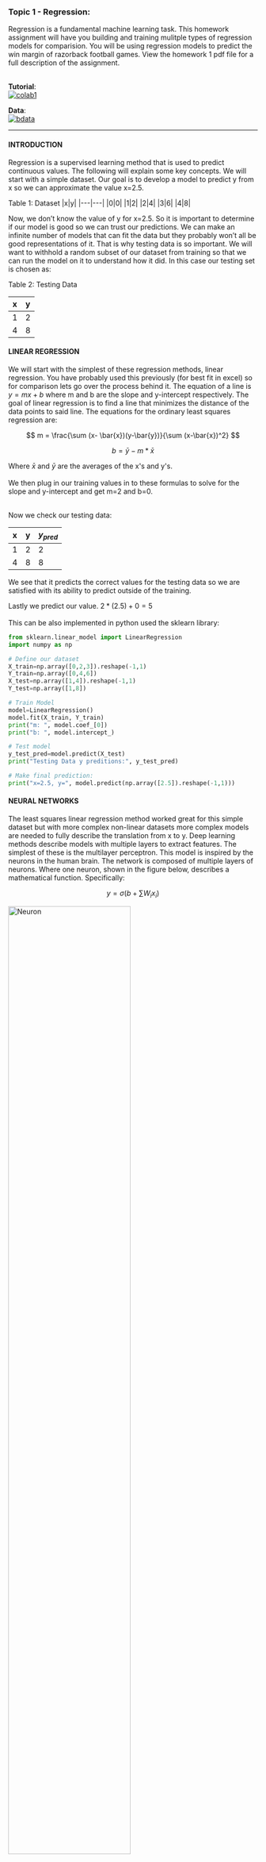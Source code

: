 ### Topic 1 - Regression:

Regression is a fundamental machine learning task. This homework assignment will have you building and training mulitple types of regression models for comparision. You will be using regression models to predict the win margin of razorback football games. View the homework 1 pdf file for a full description of the assignment. <br><br> 

**Tutorial**:<br> [![colab1](https://colab.research.google.com/assets/colab-badge.svg)](https://colab.research.google.com/drive/100jLm4_UesIVNyjq-mCEIVxE28kXYqX6?usp=sharing) 
<br> 

**Data**: <br> [![bdata](https://img.shields.io/badge/osf%20storage-red)](https://osf.io/zq9pc/files/osfstorage)

---
#### INTRODUCTION
Regression is a supervised learning method that is used to predict continuous values. The following will explain some key concepts. We will start with a simple dataset. Our goal is to develop a model to predict y from x so we can approximate the value x=2.5.

Table 1: Dataset
|x|y|
|---|---|
|0|0|
|1|2|
|2|4|
|3|6|
|4|8|

Now, we don’t know the value of y for x=2.5. So it is important to determine if our model is good so we can trust our predictions. We can make an infinite number of models that can fit the data but they probably won’t all be good representations of it. That is why testing data is so important. We will want to withhold a random subset of our dataset from training so that we can run the model on it to understand how it did. In this case our testing set is chosen as:

Table 2: Testing Data

|x|y|
|--|--|
|1|2|
|4|8|

#### LINEAR REGRESSION

We will start with the simplest of these regression methods, linear regression. You have probably used this previously (for best fit in excel) so for comparison lets go over the process behind it. The equation of a line is $y=mx+b$ where m and b are the slope and y-intercept respectively. The goal of linear regression is to find a line that minimizes the distance of the data points to said line. The equations for the ordinary least squares regression are:

$$ m = \frac{\sum (x- \bar{x})(y-\bar{y})}{\sum (x-\bar{x})^2} $$ 

$$ b = \bar{y} - m * \bar{x} $$

Where $\bar{x}$ and $\bar{y}$ are the averages of the x's and y's. <br><br>
We then plug in our training values in to these formulas to solve for the slope and y-intercept and get m=2 and b=0. <br><br>

Now we check our testing data:

|x|y|$y_{pred}$|
|--|--|--|
|1|2|2|
|4|8|8|

We see that it predicts the correct values for the testing data so we are satisfied with its ability to predict outside of the training.

Lastly we predict our value.
$2*(2.5)+0=5$
<br><br>This can be also implemented in python used the sklearn library:

```python
from sklearn.linear_model import LinearRegression
import numpy as np

# Define our dataset
X_train=np.array([0,2,3]).reshape(-1,1)
Y_train=np.array([0,4,6])
X_test=np.array([1,4]).reshape(-1,1)
Y_test=np.array([1,8])

# Train Model
model=LinearRegression()
model.fit(X_train, Y_train)
print("m: ", model.coef_[0])
print("b: ", model.intercept_)

# Test model 
y_test_pred=model.predict(X_test)
print("Testing Data y preditions:", y_test_pred)

# Make final prediction:
print("x=2.5, y=", model.predict(np.array([2.5]).reshape(-1,1)))
```

#### NEURAL NETWORKS
The least squares linear regression method worked great for this simple dataset but with more complex non-linear datasets more complex models are needed to fully describe the translation from x to y. Deep learning methods describe models with multiple layers to extract features. The simplest of these is the multilayer perceptron. This model is inspired by the neurons in the human brain. The network is composed of multiple layers of neurons. Where one neuron, shown in the figure below, describes a mathematical function. Specifically:

$$ y=\sigma \left( b+ \sum W_ix_i \right)$$

<img src="./static/neuron.png" alt="Neuron" style="width:70%;">

Where $x_i$ are the inputs to the neuron, $W_i$ are the weights, b is a bias and sigma is an activation function. More on what all these mean later. To construct a mlp, you just specify neurons and layers. The activation functions can be used to add nonlinearity to the model or to specify the output type. For regression, the activation function of the last layer will be linear. This activation function is defined as (f(x)=x) or in other words the input remains unchanged. <br><br>
Say we have the simplest neural network we could create. It has one input, one neuron, one layer and the linear activation function.  The equation of the neuron will be y=Wx+b. <br><br>
Now we want to fit this model to our dataset so we can predict x=2.5. To do this we first randomly initialize all model weights and biases: Y=5*x+2 <br><br>
We then need to define a **loss function**. Our goal will be to minimize the loss function. We ideally want the loss to be zero implying that the prediction is the same as the label. For regression we will use mean squared error but there are several others that are commonly used such as mean absolute error.

$$ MSE= \frac{1}{n} \sum ^n_{i=1} \left( Y_i - Y_{pred,i} \right) ^2 $$

Where n is the number of data points, $Y_i$ is the true y and $Y_{pred,i}$ is the predicted value. <br><br>
So what we will do for training is pass our x inputs through our model to get predicted y values. 

|x|y|$y_{pred}$|
|--|--|--|
|0|0|2|
|2|4|12|
|3|6|17|

As you can see our predicted values are awful. This is okay because this is just a random guess. So now we will use these values to calculate our loss: MSE=63 <br><br>
Now we can use this loss value to update our weights and biases using an **optimizer** and **backpropagation** (which will be explained elsewhere). The most basic optimizer is *gradient descent* and the corresponding equations for updating the trainable parameters are shown below: 

$$ W_x = W_x^* - \alpha \left( \frac{dLoss}{dW_x} \right) $$

$$ b_x = b_x^* - \alpha \left( \frac{dLoss}{db_x} \right) $$

Where $W_x$ and $b_x$ are the new weights and biases, $W_x^\*$ and $b_x^\*$ are the old weights and biases, and $\alpha$ is the learning rate. We will then take the derivative of the loss with respect to each weight and bias.

$$ \frac{dMSE}{dW} = \frac{1}{n} \sum_{i=1}^n 2 \left( Y_i - Y_{pred,i} \right) \left(-\frac{dY}{dW} \right) $$

$$ \frac{dMSE}{db} = \frac{1}{n} \sum_{i=1}^n 2 \left( Y_i - Y_{pred,i} \right) \left(-\frac{dY}{db} \right) $$

Where $\frac{dY}{dW} = x, \frac{dY}{db}=1$. <br><br>

Then we plug in all our values to solve for the derivatives of the loss function with respect to each learnable parameter. 

$$ \frac{dMSE}{dW}=32.67, \frac{dMSE}{db}=14 $$

Lets assume we are using a learning rate of 0.1. We can update our parameters as:

$$ W_{new}=1.733, b_{new}=0.6 $$


Now we have completed one full pass of the data. This is called an epoch. We will then continue our training process like this to better fit our model. We will continue until our training conditions are met. This could be many things such as: train for a set number of epochs, train until the loss is under a certain value, use validation data (more on this later) and train until it is under a certain loss, or you can set other more complicated stopping criteria. <br><br>

For this simple example, we will just specify the amount of epochs to complete. Note, we could get more accurate models by specifying the loss threshold and continuing training. Here we completed 10 epochs:

|Epoch|W|b|MSE|
|---|--|--|--|
|Initialize|5|2|63|
|1|1.733|0.6|0.13482|
|2|1.765|0.569|0.11735|
|3|1.779|0.5335|0.1032|

Figure NUMBER shows the training curve for the 10 epochs. The loss is decreasing over the training epochs which is what we want to see.<br><br>
We now will test our model with the withheld set. This will show if we trust our model to make predictions on data not used within the training. <br><br>
With our new W=1.859 and b=0.341 we will make predictions:

|x|y|$y_{pred}$|
|--|--|--|
|1|2|2.2|
|4|8|7.777|

Our testing MSE is 0.0449. This is similar to our training MSE loss. Whether or not this is acceptable is based on your own situation. For the case of this demo, we are going to say this error is fine. 
Finally, we can predict our y value for input x=2.5 using our model. We get 4.987. 

This same process can be done in python using Tensorflow: <br><br>

```python
import tensorflow as tf
import numpy as np

# Define our dataset
X_train=np.array([0,2,3]).reshape(-1,1)
Y_train=np.array([0,4,6])
X_test=np.array([1,4]).reshape(-1,1)
Y_test=np.array([1,8])

# Define our simple model
model=tf.keras.Sequential([
      tf.keras.layers.Dense(1,activation='linear', input_shape=(1,))
])

# Define our optimizer
model.compile(optimizer=tf.keras.optimizers.SGD(learning_rate=0.1), loss='mse')

# Train our model
model.fit(X_train,Y_train, epochs=10, batch_size=3, verbose=1)

# Test our model
print("Testing predictions:", model.predict(X_test))

# Make our prediction
print("At x=2.5, y=", model.predict(np.array([2.5]).reshape(-1,1)))
```
Note this may not be the same as what I walked through because of the random initialization. <br><br>
You may be asking “ this has been with a very simple network but what happens if we have more complicated networks?”
This is a great question. The process of upscaling is pretty simple now that we have this understanding. We will now get into backpropagation. Which is the process of updating the weights. It is composed of the following steps. These should look familiar to you since we just did a very simple example of them previously:

1.	Forward pass: make predictions
2.	Calculate loss 
3.	Backward pass: calculate partial derivatives of loss function via chain rule
4.	Optimizer: update model weights
   
These processes will still be performed for a larger network. By using chain rule for step 3 and 4 the gradients for each weight and bias can be efficiently solved for. For example consider the network in figure below. Each nueron has a function associated with it. So what we will want to do is calculate the partial deveriviates for each neuron.

<img src="./static/network.png" alt="Overfitting" style="width:70%;">

$$ y=\sigma \left( \sum W_ix_i+b \right)$$

Let's define $z= \sum W_ix_i +b$
So then the derivative of y with respect to $W_i$ and b would be:

$$\frac{dy}{dW_i}=\sigma'(z)*\frac{dz}{dW_i}=\sigma'(z)(x)$$

$$\frac{dy}{db}=\sigma'(z)*\frac{dz}{db}=\sigma'(z)*1$$

Now we will want to go calculate the derivative of the loss with respect to each trainable parameter. But what you can see is something kind of cool happens. So say we want to solve for $\frac{dMSE}{dW_{11}}$:

$$ \frac{dMSE}{dW_{11}}=2(Y-Y_{pred})\frac{dY_{pred}}{dW_{11}}=2(Y-Y_{pred})\frac{dY_{pred}}{da_1}\frac{da_1}{dW_{11}}$$

We see that we have already solved for $\frac{da_1}{dW_{11}}$. So similarly we can use this to solve for all weights and bias gradients so we dont have to duplicate computations.

#### OPTIMIZERS
The optimizer is how we update the learnable parameters. The most basic of these is *Gradient descent* as shown previously. It uses all the data to the update the weights and biases. Although this leads to accurate and more stable updates the process requires high computation. Another method *Stochastic gradient descent* was proposed to fix this. It uses the same update equation but instead of using the entire dataset for updating, it uses a single point or smaller batches to update the gradients. This allows for faster training process but can lead to oscillations around the minimum. Another optimizer you commonly see is the Adam optimizer. This method combines two extensions of SGD (i.e., AdaGrad and RMSProp). It allows for training speed ups and helps prevent oscillations through the use of momentum. <br><br>

#### OVERFITTING

There are several things you have to look out for when training models. One important issue you need to avoid is overfitting. This can make it look like your training is going well but when checking on your testing data it has horrible performance. Overfitting is especially a danger with noisy data, you want to make sure your model describes trends rather than specific noise. For example, figure NUMBER shows two functions that describe the same set of data. The blue are the values the model was trained on and the star shows a testing data point. You can see the right function yeilds a closer prediction to the testing data. <br><br>

<img src="./static/overfit.png" alt="Overfitting" style="width:70%;">

There are some ways to help prevent this problem. One important factor is amount of data. It is important to have a large dataset that covers several variations you might see in a deployed model. Also the use of validation data during training can help in stopping the training process before over fitting occurs. Additionally, the use of cross fold validation can also improve the training. Also shuffling the data can help avoid overfitting. 

#### VALIDATION DATA
Another important concept is validation data. I briefly mentioned it previously but said nothing beyond that. The inclusion of validation data is used for mitigating overfitting. This process works by setting aside a subset of training data. This data will be used at the end of an epoch to check in and see how well the training is going. The goal will be to minimize the loss of the validation data rather than the loss of the training data. 

#### GAUSSIAN PROCESS REGRESSION (GPR)
Gaussian process regression is a probabilistic, kernel-based method. The nice thing about GPR is you not only get the point prediction you also obtain the confidence of that prediction as shown in the figure below. 

<img src="./static/gpr.png" alt="Overfitting" style="width:40%;">

We will want to find a function that translates x to y. There are multiple that will fit our data. Gaussian Process Regression assumes these function values follow a multivariate normal distribution.  

$f(x) \sim Normal( \mu, \Sigma)$

GPR is based on the posterior distribution:

$$P(f|X)= N (f| \mu, K)$$

Where P(f|X) is the distribution of function values given inputs X, $X=[x_1,..., x_n]$ are the the data points f are functions values, $\mu$ mean function and K is kernel function. Mean defaults to zero. Guassian model is a distribution over possible functions where shapes are defined by K that fit a set of points. <br>

This normal distribution is fully defined by a mean and covariance function. We typically assume $\mu=0$ and we use kernels for approximating the covariance matrix $\Sigma$. 


Let's now walk through the process. First let's choose our kernel function, this function will define the smoothness of our prediction function. There are several to choose from such as the popular radial basis function (RBF) kernel. However, for this simple case we will use the linear kernel function: $k(x_i,x_j)=x_ix_j$. We will then define the kernel covariance matrix from our training points and kernel function:

$$K=\begin{bmatrix}
k(x_1,x_1) & k(x_1,x_2) & k(x_1,x_3) \\
k(x_2,x_1) & k(x_2,x_2) & k(x_2,x_3) \\
k(x_3,x_1) & k(x_3,x_2) & k(x_3,x_3)
\end{bmatrix} = \begin{bmatrix}
0 & 0 & 0 \\
0 & 4 & 6 \\
0 & 6 & 9 \end{bmatrix} $$

We will eventually take the inverse of this matrix so the 0 in the diagonal will present an issue. To account for this we will add a small value to the diagonals $K+\alpha I$. We will use $\alpha=1e-6$. 
Now whe want to make predictions for our test data so we will calculate our covariance matrix for the testing data.


So we want to predict the value of y given x and the training data so we can define the posterior distribution:

$$p(f_* |x_* ,X,Y) \sim N(\mu_* , \sigma ^2_* )$$

Where 

$$x_* = \begin{bmatrix}
1 \\
4 \end{bmatrix}$$

$$ X = \begin{bmatrix}
0 \\
2 \\
3 \end{bmatrix}$$

$$Y=\begin{bmatrix}
0 \\
4 \\
6 \end{bmatrix}$$


We will also need to compute the kernel between the testing and training points:

$$ k_* = \begin{bmatrix} 
k(x _{* ,1} , x_1) & k(x _{* ,2} , x_1) \\ 
k(x _{* ,1} , x_2) & k(x _{* ,2} , x_2) \\
k(x _ {* ,1} , x _3) & k(x _{* ,2} , x_3) 
\end{bmatrix} = \begin{bmatrix}
0 & 0\\ 
2 & 8\\ 
3 & 12\end{bmatrix} $$

Our prediction will be the mean of the postier distribution:

$$\mu_* = k_*^T K^{-1} Y$$

We can plug in our values and solve:

$$ \mu _* = \begin{bmatrix}
0 & 2 & 3 \\
0 & 8 &12 
\end{bmatrix} \begin{bmatrix}
0.000001 & 0 & 0 \\
0 & 4.000001 & 6 \\
0 & 6 & 9.000001 \end{bmatrix} ^{-1} \begin{bmatrix}
0 \\
4 \\ 
6 \end{bmatrix} = \begin{bmatrix}
2.000 \\
8.000 \end{bmatrix}$$

We can also compute the variance at the test points which will tell us the uncertainty of the prediction:

First we will need to compute the covariance matrix of the test points:

$$k=\begin{bmatrix}
k(x _{* ,1}, x _{* ,1}) & k(x _{* ,1}, x _{* ,2} ) \\
k(x _{* ,2}, x _{* ,1} )& k(x _{* ,2}, x _{* ,2} ) \end{bmatrix}
= \begin{bmatrix} 
1 & 4\\
4& 16 \end{bmatrix}$$

Now we can plug all our numbers into the equation for the variance:

$$
\sigma _* ^2 = k(x _* , x _* ) - k _* ^T K^{-1} k _* = \begin{bmatrix}
1 & 4 \\
4 & 16 \end{bmatrix} -  \begin{bmatrix}
0 & 2 & 3 \\
0 & 8 &12 
\end{bmatrix}  \begin{bmatrix}
0.000001 & 0 & 0 \\
0 & 4.000001 & 6 \\
0 & 6 & 9.000001 \end{bmatrix} ^{-1} 
\begin{bmatrix}
0 & 0\\ 
2 & 8\\ 
3 & 12\end{bmatrix} =
\begin{bmatrix}
0 & 0 \\
0 & 0 \end{bmatrix}
$$

The diagonal variances correspond with each data point. Then the standard deviation for each point will be $\sigma_* = \sqrt{\sigma^2 _*}$. So in this simple example on the test case the uncertainty is 0. <br><br>

Now we will take $x=2.5$ and predict the value of y and the uncertainty of the prediction exactly how we just did on the testing data we get $y=5.000$ and $\sigma =0$. 

